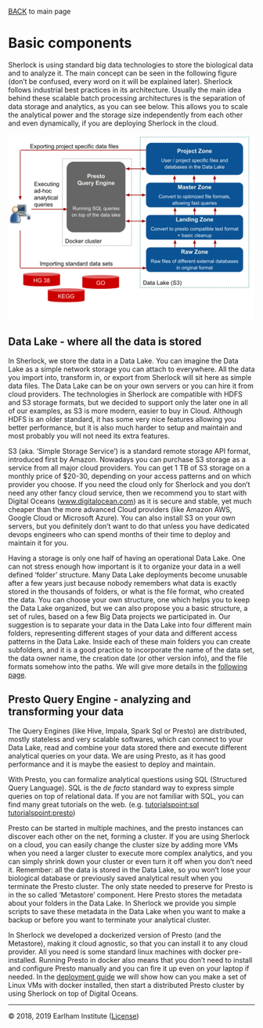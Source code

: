 [BACK](./readme.md) to main page

# Basic components

Sherlock is using standard big data technologies to store the biological data and to analyze it. 
The main concept can be seen in the following figure (don’t be confused, every word on it will 
be explained later). Sherlock follows industrial best practices in its architecture. Usually 
the main idea behind these scalable batch processing architectures is the separation of 
data storage and analytics, as you can see below. This allows you to scale the analytical power 
and the storage size independently from each other and even dynamically, if you are deploying 
Sherlock in the cloud.

![Main components of Sherlock](images/overview.svg)

## Data Lake - where all the data is stored

In Sherlock, we store the data in a Data Lake. You can imagine the Data Lake as a simple network 
storage you can attach to everywhere. All the data you import into, transform in, or export from 
Sherlock will sit here as simple data files. The Data Lake can be on your own servers or you can 
hire it from cloud providers. The technologies in Sherlock are compatible with HDFS and S3 storage 
formats, but we decided to support only the later one in all of our examples, as S3 is more modern, 
easier to buy in Cloud. Although HDFS is an older standard, it has some very nice features allowing 
you better performance, but it is also much harder to setup and maintain and most probably you will 
not need its extra features.

S3 (aka. ‘Simple Storage Service’) is a standard remote storage API format, introduced first by Amazon. 
Nowadays you can purchase S3 storage as a service from all major cloud providers. You can get 1 TB 
of S3 storage on a monthly price of $20-30, depending on your access patterns and on which provider 
you choose. If you need the cloud only for Sherlock and you don’t need any other fancy cloud service, 
then we recommend you to start with Digital Oceans (www.digitalocean.com) as it is secure and stable, 
yet much cheaper than the more advanced Cloud providers (like Amazon AWS, Google Cloud or Microsoft Azure). 
You can also install S3 on your own servers, but you definitely don’t want to do that unless you 
have dedicated devops engineers who can spend months of their time to deploy and maintain it for you.

Having a storage is only one half of having an operational Data Lake. One can not stress enough how 
important is it to organize your data in a well defined ‘folder’ structure. Many Data Lake deployments 
become unusable after a few years just because nobody remembers what data is exactly stored in the 
thousands of folders, or what is the file format, who created the data. You can choose your own 
structure, one which helps you to keep the Data Lake organized, but we can also propose you a 
basic structure, a set of rules, based on a few Big Data projects we participated in. Our suggestion 
is to separate your data in the Data Lake into four different main folders, representing different 
stages of your data and different access patterns in the Data Lake. Inside each of these main folders 
you can create subfolders, and it is a good practice to incorporate the name of the data set, the data 
owner name, the creation date (or other version info), and the file formats somehow into the paths. We 
will give more details in the [following page](data_lake.md).


## Presto Query Engine - analyzing and transforming your data

The Query Engines (like Hive, Impala, Spark Sql or Presto) are distributed, mostly stateless and very 
scalable softwares, which can connect to your Data Lake, read and combine your data stored there and 
execute different analytical queries on your data. We are using Presto, as it has good performance 
and it is maybe the easiest to deploy and maintain.

With Presto, you can formalize analytical questions using SQL (Structured Query Language). SQL is the 
_de facto_ standard way to express simple queries on top of relational data. If you are not familiar 
with SQL, you can find many great tutorials on the web. 
(e.g. [tutorialspoint:sql](https://www.tutorialspoint.com/sql/index.htm) 
[tutorialspoint:presto](https://www.tutorialspoint.com/apache_presto/index.htm))

Presto can be started in multiple machines, and the presto instances can discover each other on the 
net, forming a cluster. If you are using Sherlock on a cloud, you can easily change the cluster size 
by adding more VMs when you need a larger cluster to execute more complex analytics, and you can simply 
shrink down your cluster or even turn it off when you don’t need it. Remember: all the data is stored 
in the Data Lake, so you won’t lose your biological database or previously saved analytical result when 
you terminate the Presto cluster. The only state needed to preserve for Presto is in the so called 
‘Metastore’ component. Here Presto stores the metadata about your folders in the Data Lake. In Sherlock 
we provide you simple scripts to save these metadata in the Data Lake when you want to make a backup or 
before you want to terminate your analytical cluster.

In Sherlock we developed a dockerized version of Presto (and the Metastore), making it cloud agnostic, 
so that you can install it to any cloud provider. All you need is some standard linux machines with 
docker pre-installed. Running Presto in docker also means that you don’t need to install and configure 
Presto manually and you can fire it up even on your laptop if needed. In the 
[deployment guide](deployment_guide.md) we will show how can you make a set of Linux VMs with docker 
installed, then start a distributed Presto cluster by using Sherlock on top of Digital Oceans.

---
© 2018, 2019 Earlham Institute ([License](sherlock_license.md))